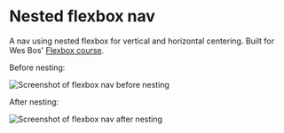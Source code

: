 # Nested flexbox nav

A nav using nested flexbox for vertical and horizontal centering. Built for Wes Bos' [Flexbox course](https://flexbox.io/).

Before nesting:

![Screenshot of flexbox nav before nesting](https://res.cloudinary.com/gerhynes/image/upload/q_auto/v1540306756/Screenshot_2018-10-23_Nested_Flexbox_Nav_hc3ma7.png)

After nesting:

![Screenshot of flexbox nav after nesting](https://res.cloudinary.com/gerhynes/image/upload/q_auto/v1540306767/Screenshot_2018-10-23_Nested_Flexbox_Nav_1_qvppgs.png)
